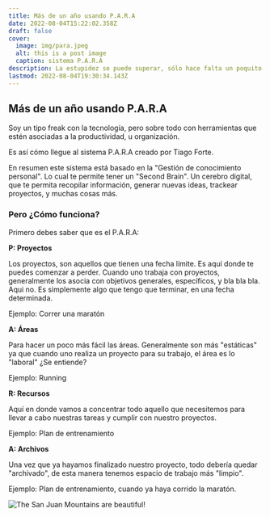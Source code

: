 ```yaml
---
title: Más de un año usando P.A.R.A
date: 2022-08-04T15:22:02.358Z
draft: false
cover:
  image: img/para.jpeg
  alt: this is a post image
  caption: sistema P.A.R.A
description: La estupidez se puede superar, sólo hace falta un poquito de ganas. Y esta herramienta me ayudó.
lastmod: 2022-08-04T19:30:34.143Z
---
```

## Más de un año usando P.A.R.A

Soy un tipo freak con la tecnología, pero sobre todo con herramientas que estén asociadas a la productividad, u organización.

Es así cómo llegue al sistema P.A.R.A creado por Tiago Forte.

En resumen este sistema está basado en la "Gestión de conocimiento personal". Lo cual te permite tener un "Second Brain". Un cerebro digital, que te permita recopilar información, generar nuevas ideas, trackear proyectos, y muchas cosas más.

### Pero ¿Cómo funciona?

Primero debes saber que es el P.A.R.A:

**P: Proyectos**

Los proyectos, son aquellos que tienen una fecha límite. Es aquí donde te puedes comenzar a perder. Cuando uno trabaja con proyectos, generalmente los asocia con objetivos generales, específicos, y bla bla bla. Aqui no. Es simplemente algo que tengo que terminar, en una fecha determinada.

Ejemplo: Correr una maratón

**A: Áreas**

Para hacer un poco más fácil las áreas. Generalmente son más "estáticas" ya que cuando uno realiza un proyecto para su trabajo, el área es lo "laboral" ¿Se entiende?

Ejemplo: Running

**R: Recursos**

Aquí en donde vamos a concentrar todo aquello que necesitemos para llevar a cabo nuestras tareas y cumplir con nuestro proyectos.

Ejemplo: Plan de entrenamiento

**A: Archivos**

Una vez que ya hayamos finalizado nuestro proyecto, todo debería quedar "archivado", de esta manera tenemos espacio de trabajo más "limpio".

Ejemplo: Plan de entrenamiento, cuando ya haya corrido la maratón.


![The San Juan Mountains are beautiful!](https://image.shutterstock.com/image-photo/dunhuang-desert-sand-mountain-scenery-260nw-1404221600.jpg "San Juan Mountains")
